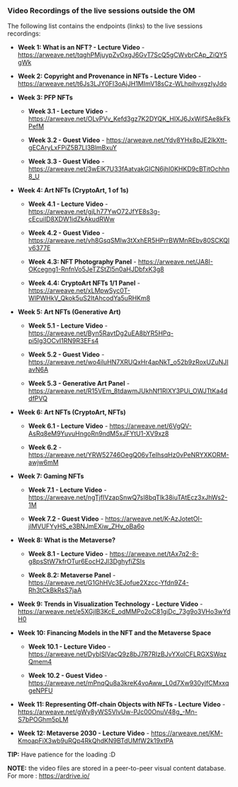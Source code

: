### Video Recordings of the live sessions outside the OM

The following list contains the endpoints (links) to the live sessions recordings:

- **Week 1: What is an NFT? - Lecture Video** - https://arweave.net/tqghPMjuypZvOxgJ6GvT7ScQ5gCWvbrCAp_ZiQY5gWk

- **Week 2: Copyright and Provenance in NFTs - Lecture Video** - https://arweave.net/t6Js3LJY0FI3oAjJH1MImV18sCz-WLhpihvxgzIyJdo

- **Week 3: PFP NFTs**
    - **Week 3.1 - Lecture Video** - https://arweave.net/OLvPVv_Kefd3gz7K2DYQK_HIXJ6JxWifSAe8kFkPefM

    - **Week 3.2 - Guest Video** - https://arweave.net/Ydv8YHx8pJE2lkXtt-gECAryLxFPiZ5B7LI3BlmBxuY

    - **Week 3.3 - Guest Video** - https://arweave.net/3wElK7U33fAatvakGICN6jhI0KHKD9cBTitOchhn8_U

- **Week 4: Art NFTs (CryptoArt, 1 of 1s)**
    - **Week 4.1 - Lecture Video** - https://arweave.net/gjLh77YwO72JfYE8s3g-cEcuiID8XDW1idZkAkudRWw

    - **Week 4.2 - Guest Video** - https://arweave.net/vh8GsqSMIw3tXxhER5HPrrBWMnREbv80SCKQlv6377E

    - **Week 4.3: NFT Photography Panel** - https://arweave.net/JA8I-OKcegng1-RnfnVo5JeTZStZl5n0aHJDbfxK3g8

    - **Week 4.4: CryptoArt NFTs 1/1 Panel** - https://arweave.net/xLMpwSyc0T-WlPWHkV_Qkok5uS2ItAhcodYa5uRHKm8

- **Week 5: Art NFTs (Generative Art)**
    - **Week 5.1 - Lecture Video** - https://arweave.net/Byn5RavtDg2uEA8bYR5HPq-pi5lg3OCvI1RN9R3EFs4

    - **Week 5.2 - Guest Video** - https://arweave.net/wo4iluHN7XRUQxHr4apNkT_o52b9zRoxUZuNJIavN6A

    - **Week 5.3 - Generative Art Panel** - https://arweave.net/R15VEm_8tdawmJUkhNf1RlXY3PUi_OWJTtKa4ddfPVQ

- **Week 6: Art NFTs (CryptoArt, NFTs)**
    - **Week 6.1 - Lecture Video** - https://arweave.net/6VgQV-AsRq8eM9YuvuHngoRn9ndM5xJFYtU1-XV9xz8

    - **Week 6.2** - https://arweave.net/YRW52746OegQ06vTeIhsqHz0vPeNRYXKORM-awjw6mM

- **Week 7: Gaming NFTs**
    - **Week 7.1 - Lecture Video** - https://arweave.net/ngTjfIVzapSnwQ7sl8bqTlk38iuTAtEcz3xJhWs2-1M
    
    - **Week 7.2 - Guest Video** - https://arweave.net/K-AzJotetOI-jlMVUFYyHS_e3BNJmEXiw_ZHv_oBa6o

- **Week 8: What is the Metaverse?** 
    - **Week 8.1 - Lecture Video** - https://arweave.net/tAx7q2-8-g8psStW7kfrOTur6EocH2Jl3DghyfiZSIs
    
    - **Week 8.2: Metaverse Panel** - https://arweave.net/G1GhHVc3EJofue2Xzcc-Yfdn9Z4-Rh3tCkBkRsS7jaA

- **Week 9: Trends in Visualization Technology - Lecture Video** - https://arweave.net/e5XGjlB3KcE_odMMPo2oC81giDc_73g9o3VHo3wYdH0

- **Week 10: Financing Models in the NFT and the Metaverse Space**
    - **Week 10.1 - Lecture Video** - https://arweave.net/DyblSlVacQ9z8bJ7R7RIzBJvYXolCFLRGXSWqzQmem4

    - **Week 10.2 - Guest Video** - https://arweave.net/mPnqQu8a3kreK4voAww_L0d7Xw930ylfCMxxqgeNPFU

- **Week 11: Representing Off-chain Objects with NFTs - Lecture Video** - https://arweave.net/gWy8yWS5VlvUw-PJc00OnuV48g_-Mn-S7bPOGhm5pLM

- **Week 12: Metaverse 2030 - Lecture Video** - https://arweave.net/KM-KmoapFiX3wb9uRQp4RkQhdKN9BTdUMfW2k19xtPA
    

**TIP:** Have patience for the loading :D

**NOTE:** the video files are stored in a peer-to-peer visual content database. For more : https://ardrive.io/ 